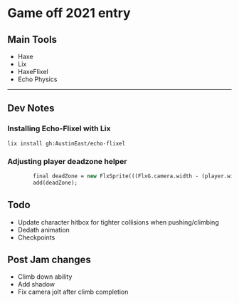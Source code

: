 # Game off 2021 entry

## Main Tools
- Haxe
- Lix
- HaxeFlixel
- Echo Physics

---
## Dev Notes
### Installing Echo-Flixel with Lix
```
lix install gh:AustinEast/echo-flixel
```

### Adjusting player deadzone helper
```hx
		final deadZone = new FlxSprite(((FlxG.camera.width - (player.width)) / 2) - 200, ((FlxG.camera.height - player.height) / 2 - player.height * 0.25)).makeGraphic(Std.int(player.width), Std.int(player.height), 0xFF000000);
		add(deadZone);
```

## Todo
- Update character hitbox for tighter collisions when pushing/climbing
- Dedath animation
- Checkpoints

## Post Jam changes
- Climb down ability
- Add shadow
- Fix camera jolt after climb completion